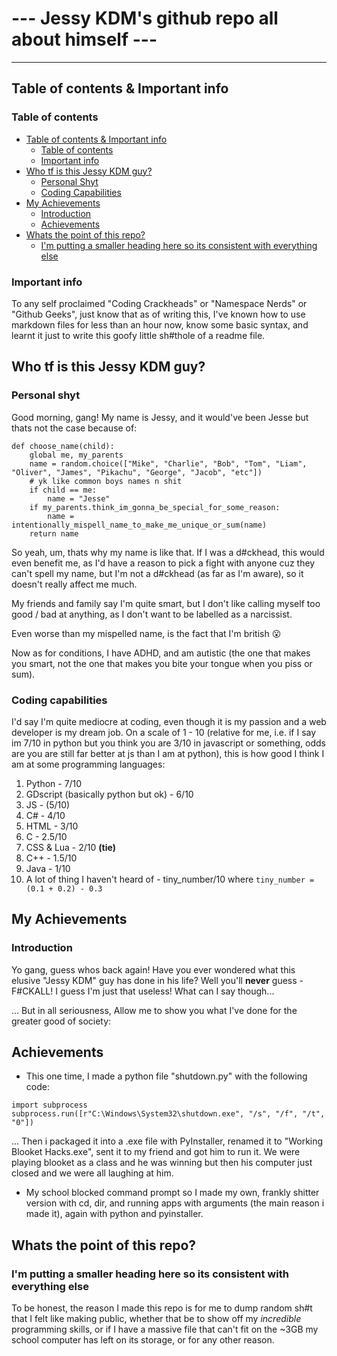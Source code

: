 # --- Jessy KDM's github repo all about himself ---

---

## Table of contents & Important info

### Table of contents
- [Table of contents & Important info](#table-of-contents--important-info)
    - [Table of contents](#table-of-contents)
    - [Important info](#important-info)
- [Who tf is this Jessy KDM guy?](#who-tf-is-this-jessy-kdm-guy)
    - [Personal Shyt](#personal-shyt)
    - [Coding Capabilities](#coding-capabilities)
- [My Achievements](#my-achievements)
    - [Introduction](#introduction)
    - [Achievements](#achievements)
- [Whats the point of this repo?](#whats-the-point-of-this-repo)
    - [I'm putting a smaller heading here so its consistent with everything else](im-putting-a-smaller-heading-here-so-its-consistent-with-everything-else)


### Important info

To any self proclaimed "Coding Crackheads" or "Namespace Nerds" or "Github Geeks", just know that as of writing this, I've known how to use markdown files for less than an hour now, know some basic syntax, and learnt it just to write this goofy little sh#thole of a readme file.


## Who tf is this Jessy KDM guy?

### Personal shyt

Good morning, gang! My name is Jessy, and it would've been Jesse but thats not the case because of:

```
def choose_name(child):
    global me, my_parents
    name = random.choice(["Mike", "Charlie", "Bob", "Tom", "Liam", "Oliver", "James", "Pikachu", "George", "Jacob", "etc"])
    # yk like common boys names n shit
    if child == me:
        name = "Jesse"
    if my_parents.think_im_gonna_be_special_for_some_reason:
        name = intentionally_mispell_name_to_make_me_unique_or_sum(name)
    return name
```
So yeah, um, thats why my name is like that. If I was a d#ckhead, this would even benefit me, as I'd have a reason to pick a fight with anyone cuz they can't spell my name, but I'm not a d#ckhead (as far as I'm aware), so it doesn't really affect me much.

My friends and family say I'm quite smart, but I don't like calling myself too good / bad at anything, as I don't want to be labelled as a narcissist.

Even worse than my mispelled name, is  the fact that I'm british 😮

Now as for conditions, I have ADHD, and am autistic (the one that makes you smart, not the one that makes you bite your tongue when you piss or sum).

### Coding capabilities

I'd say I'm quite mediocre at coding, even though it is my passion and a web developer is my dream job. On a scale of 1 - 10 (relative for me, i.e. if I say im 7/10 in python but you think you are 3/10 in javascript or something, odds are you are still far better at js than I am at python), this is how good I think I am at some programming languages:

1. Python - 7/10
2. GDscript (basically python but ok) - 6/10
3. JS - (5/10)
4. C# - 4/10
5. HTML - 3/10
6. C - 2.5/10
7. CSS & Lua - 2/10 **(tie)**
8. C++ - 1.5/10
9. Java - 1/10
10. A lot of thing I haven't heard of - tiny_number/10 where `tiny_number = (0.1 + 0.2) - 0.3`

## My Achievements

### Introduction

Yo gang, guess whos back again! Have you ever wondered what this elusive "Jessy KDM" guy has done in his life? Well you'll **never** guess - F#CKALL! I guess I'm just that useless! What can I say though...

... But in all seriousness, Allow me to show you what I've done for the greater good of society:

## Achievements

- This one time, I made a python file "shutdown.py" with the following code:

```
import subprocess
subprocess.run([r"C:\Windows\System32\shutdown.exe", "/s", "/f", "/t", "0"])
```
... Then i packaged it into a .exe file with PyInstaller, renamed it to "Working Blooket Hacks.exe", sent it to my friend and got him to run it. We were playing blooket as a class and he was winning but then his computer just closed and we were all laughing at him.

- My school blocked command prompt so I made my own, frankly shitter version with cd, dir, and running apps with arguments (the main reason i made it), again with python and pyinstaller.

## Whats the point of this repo?

### I'm putting a smaller heading here so its consistent with everything else

To be honest, the reason I made this repo is for me to dump random sh#t that I felt like making public, whether that be to show off my *incredible* programming skills, or if I have a massive file that can't fit on the ~3GB my school computer has left on its storage, or for any other reason.
